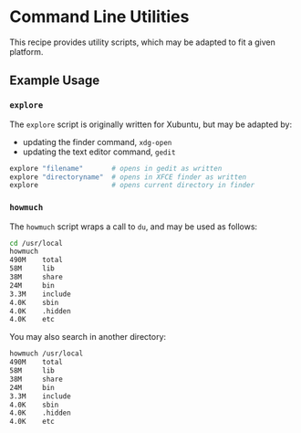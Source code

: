 # Command Line Utilities

This recipe provides utility scripts, which may be adapted to fit a given platform.


## Example Usage

### `explore`

The `explore` script is originally written for Xubuntu, but may be adapted by:

* updating the finder command, `xdg-open`
* updating the text editor command, `gedit`

```bash
explore "filename"       # opens in gedit as written
explore "directoryname"  # opens in XFCE finder as written
explore                  # opens current directory in finder
```

### `howmuch`

The `howmuch` script wraps a call to `du`, and may be used as follows:

```bash
cd /usr/local
howmuch
490M    total
58M     lib
38M     share
24M     bin
3.3M    include
4.0K    sbin
4.0K    .hidden
4.0K    etc
```

You may also search in another directory:

```bash
howmuch /usr/local
490M    total
58M     lib
38M     share
24M     bin
3.3M    include
4.0K    sbin
4.0K    .hidden
4.0K    etc
```
